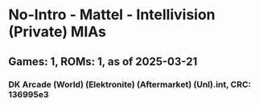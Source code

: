 # No-Intro - Mattel - Intellivision (Private) MIAs
## Games: 1, ROMs: 1, as of 2025-03-21

### DK Arcade (World) (Elektronite) (Aftermarket) (Unl).int, CRC: 136995e3
